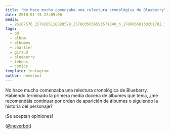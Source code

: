 ```yaml
---
title: "No hace mucho comenzaba una relectura cronológica de Blueberry"
date: 2018-01-15 22:09:00
media: 
  - 26187576_1579285118828578_2576035656593571840_n_17860650130201782.jpg
tags: 
  - bd
  - album
  - albumes
  - charlier
  - giraud
  - blueberry
  - tebeos
  - comics
template: instagram
author: neverbot
---
```


No hace mucho comenzaba una relectura cronológica de Blueberry. Habiendo terminado la primera media docena de álbumes que tenía, ¿me recomendáis continuar por orden de aparición de álbumes o siguiendo la historia del personaje?


¡Se aceptan opiniones!


([@neverbot](https://instagram.com/neverbot))
